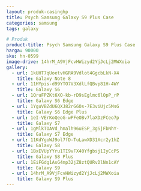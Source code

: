 ```yaml
---
layout: produk-casinghp
title: Psych Samsung Galaxy S9 Plus Case
categories: samsung
tags: galaxy

# Produk
product-title: Psych Samsung Galaxy S9 Plus Case
harga: 90000
sku: hn-0599
image-drive: 14hrM_A9VjFcvHWizyd2YjJcLj2MWXoia
gallery:
  - url: 1kUHT7qUoetvHGRA9Vdlot4GgcbLkN-X4
    title: Galaxy Note 8
  - url: 11HYpis-d99YTO7V3XdlLfQBvp81H-4WY
    title: Galaxy S6
  - url: 1QruFPZKt6XO-kb-rD9sEglmc6lOpP_rP
    title: Galaxy S6 Edge
  - url: 1YguVBZdU6QXJ82rG6Os-7E3viUjc5MsG
    title: Galaxy S6 Edge Plus
  - url: 1eI-VErKoQeoG-wPFeOBv7laXDzFCeo7p
    title: Galaxy S7
  - url: 1gMlkTOAVd_hmalh96uESP_3gSjFbNhY-
    title: Galaxy S7 Edge
  - url: 11KdYgoWJ9ol7fD-TuLawXD31Xcr2y1hZ
    title: Galaxy S8
  - url: 1BxEVUpYYru1TI9vFX40Yfgbsj1IyCcPS
    title: Galaxy S8 Plus
  - url: 1EiFGdg1AsG4mp32jZ8ztQURvDlNn1cAY
    title: Galaxy S9
  - url: 14hrM_A9VjFcvHWizyd2YjJcLj2MWXoia
    title: Galaxy S9 Plus
---
```

